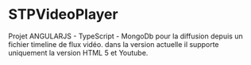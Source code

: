 # STPVideoPlayer
Projet ANGULARJS - TypeScript - MongoDb pour la diffusion depuis un fichier timeline de flux vidéo. dans la version actuelle il supporte uniquement la version HTML 5 et Youtube.
